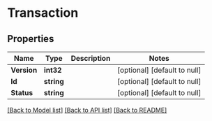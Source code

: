 # Transaction

## Properties
Name | Type | Description | Notes
------------ | ------------- | ------------- | -------------
**Version** | **int32** |  | [optional] [default to null]
**Id** | **string** |  | [optional] [default to null]
**Status** | **string** |  | [optional] [default to null]

[[Back to Model list]](../README.md#documentation-for-models) [[Back to API list]](../README.md#documentation-for-api-endpoints) [[Back to README]](../README.md)


